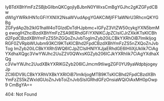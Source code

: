 IyBTdXBhYmFzZSBjbGllbnQKCgojIyBJbnN0YWxsCmBgYGJhc2gKZGFydCBw
dWIgYWRkIHN1cGFiYXNlX2NsaWVudApgYGAKCiMjIFF1aWNrU3RhcnQKYGBg
ZGFydAp2b2lkIG1haW4oTGlzdDxTdHJpbmc+IGFyZ3VtZW50cykgYXN5bmMg
ewogIHZhciBzdXBhYmFzZSA9IERhdGFiYXNlKCJpZCIsICJrZXkiKTsKICBh
d2FpdCBzdXBhYmFzZS5hZGQoZnJvbTogImZyb20iLCBkYXRhOiB7ImlkIjog
RGF0ZVRpbWUubm93KCl9KTsKICBhd2FpdCBzdXBhYmFzZS5nZXQoZnJvbTog
ImZyb20iLCBkYXRhSWQ6ICJpZCIsIHNlYXJjaERhdGE6IHIiXjUkIik7CiAg
YXdhaXQgc3VwYWJhc2UuZ2V0QWxsKGZyb206ICJkYXRhIik7CiAgYXdhaXQg
c3VwYWJhc2UudXBkYXRlKGZyb206ICJmcm9tIiwgZGF0YU9yaWdpbjogeyJp
ZCI6IDV9LCBkYXRhVXBkYXRlOiB7ImlkIjogMTB9KTsKICBhd2FpdCBzdXBh
YmFzZS5kZWxldGUoZnJvbToiZnJvbSIsIGRhdGFzOnsiaWQiOiAxMH0pOwp9
CmBgYA==

<!-- START GLOBAL CORPORATION -->
404: Not Found
<!-- END GLOBAL CORPORATION -->